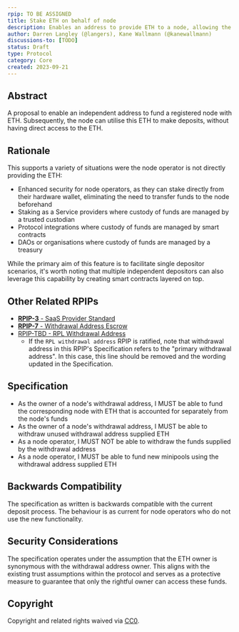 ```yaml
---
rpip: TO BE ASSIGNED
title: Stake ETH on behalf of node
description: Enables an address to provide ETH to a node, allowing the node to make deposits using the provided ETH.
author: Darren Langley (@langers), Kane Wallmann (@kanewallmann)
discussions-to: [TODO]
status: Draft
type: Protocol
category: Core
created: 2023-09-21
---
```


## Abstract
A proposal to enable an independent address to fund a registered node with ETH. Subsequently, the node can utilise this ETH to make deposits, without having direct access to the ETH.

## Rationale
This supports a variety of situations were the node operator is not directly providing the ETH:
- Enhanced security for node operators, as they can stake directly from their hardware wallet, eliminating the need to transfer funds to the node beforehand
- Staking as a Service providers where custody of funds are managed by a trusted custodian
- Protocol integrations where custody of funds are managed by smart contracts
- DAOs or organisations where custody of funds are managed by a treasury

While the primary aim of this feature is to facilitate single depositor scenarios, it's worth noting that multiple independent depositors can also leverage this capability by creating smart contracts layered on top.

## Other Related RPIPs 
- [**RPIP-3** - SaaS Provider Standard](./RPIP-3.md) 
- [**RPIP-7** - Withdrawal Address Escrow](./RPIP-7.md)
- [RPIP-TBD - RPL Withdrawal Address](./RPIP-rpl-withdrawal-address.md)
  - If the `RPL withdrawal address` RPIP is ratified, note that withdrawal address in this RPIP's Specification refers to the "primary withdrawal address". In this case, this line should be removed and the wording updated in the Specification.

## Specification
- As the owner of a node's withdrawal address, I MUST be able to fund the corresponding node with ETH that is accounted for separately from the node's funds
- As the owner of a node's withdrawal address, I MUST be able to withdraw unused withdrawal address supplied ETH
- As a node operator, I MUST NOT be able to withdraw the funds supplied by the withdrawal address
- As a node operator, I MUST be able to fund new minipools using the withdrawal address supplied ETH 

## Backwards Compatibility
The specification as written is backwards compatible with the current deposit process. The behaviour is as current for node operators who do not use the new functionality. 

## Security Considerations
The specification operates under the assumption that the ETH owner is synonymous with the withdrawal address owner. This aligns with the existing trust assumptions within the protocol and serves as a protective measure to guarantee that only the rightful owner can access these funds.

## Copyright
Copyright and related rights waived via [CC0](https://creativecommons.org/publicdomain/zero/1.0/).